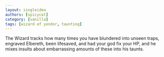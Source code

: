 ```yaml
---
layout: singleidea
authors: [spicycat]
category: [vanilla]
tags: [wizard of yendor, taunting]
---
```

The Wizard tracks how many times you have blundered into unseen traps, engraved Elbereth, been lifesaved, and had your god fix your HP, and he mixes insults about embarrassing amounts of these into his taunts.
